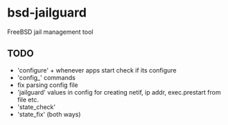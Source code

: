 # bsd-jailguard
FreeBSD jail management tool

## TODO

* 'configure' + whenever apps start check if its configure
* 'config_' commands
* fix parsing config file
* 'jailguard' values in config for creating netif, ip addr, exec.prestart from file etc.
* 'state_check'
* 'state_fix' (both ways)

